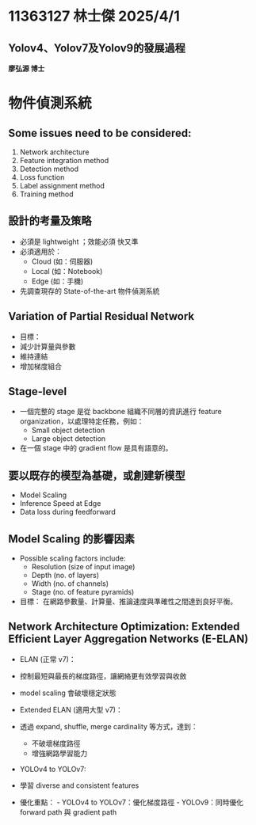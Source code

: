 # 11363127 林士傑 2025/4/1
## Yolov4、Yolov7及Yolov9的發展過程
**廖弘源 博士**


# 物件偵測系統

## Some issues need to be considered:
  1. Network architecture
  2. Feature integration method
  3. Detection method
  4. Loss function
  5. Label assignment method
  6. Training method

## 設計的考量及策略
- 必須是  lightweight ；效能必須  快又準 
- 必須適用於：
  -  Cloud  (如：伺服器)
  -  Local  (如：Notebook)
  -  Edge  (如：手機)
- 先調查現存的  State-of-the-art  物件偵測系統

## Variation of Partial Residual Network
-  目標： 
  - 減少計算量與參數
  - 維持連結
  - 增加梯度組合

## Stage-level
- 一個完整的 stage 是從 backbone 組織不同層的資訊進行 feature organization，以處理特定任務，例如：
  - Small object detection
  - Large object detection
- 在一個 stage 中的 gradient flow 是具有語意的。

## 要以既存的模型為基礎，或創建新模型
-  Model Scaling 
-  Inference Speed at Edge 
-  Data loss during feedforward 

## Model Scaling 的影響因素
- Possible scaling factors include:
  - Resolution (size of input image)
  - Depth (no. of layers)
  - Width (no. of channels)
  - Stage (no. of feature pyramids)
-  目標：  在網路參數量、計算量、推論速度與準確性之間達到良好平衡。

## Network Architecture Optimization: Extended Efficient Layer Aggregation Networks (E-ELAN)
-  ELAN (正常 v7)： 
  - 控制最短與最長的梯度路徑，讓網絡更有效學習與收斂
  - model scaling 會破壞穩定狀態
-  Extended ELAN (適用大型 v7)： 
  - 透過 expand, shuffle, merge cardinality 等方式，達到：
    - 不破壞梯度路徑
    - 增強網路學習能力

-  YOLOv4 to YOLOv7: 
  - 學習 diverse and consistent features
  -  優化重點： 
    - YOLOv4 to YOLOv7：優化梯度路徑
    - YOLOv9：同時優化 forward path 與 gradient path